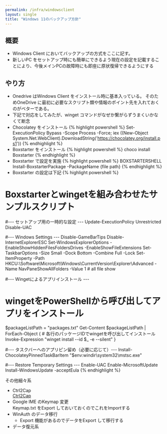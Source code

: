 ```yaml
---
permalink: /infra/windowsclient
layout: single
title: "Windows 11のバックアップ方針"
---
```


## 概要

* Windows Client においてバックアップの方式をここに記す。
* 新しいPC をセットアップ時にも簡単にできるよう現在の設定を記載することにより、今後メインPCの故障時にも即座に原状復帰できるようにする

## やり方

* Onedrive はWindows Client をインストール時に基本入っている。
そのためOneDrive に最初に必要なスクリプト類や情報のポイント先を入れておくのがベターである。
* 下記で対応をしてみたが、winget コマンドがなぜか繋がらずうまくいかなくて断念
* Chocolatey をインストール
{% highlight powershell %}
Set-ExecutionPolicy Bypass -Scope Process -Force; iex ((New-Object System.Net.WebClient).DownloadString('https://chocolatey.org/install.ps1'))
{% endhighlight %}
* Boxstarter をインストール
{% highlight powershell %}
choco install Boxstarter
{% endhighlight %}
* Boxstarter で設定を実施
{% highlight powershell %}
BOXSTARTERSHELL
Install-BoxstarterPackage -PackageName {file path}
{% endhighlight %}
* Boxstarter の設定は下記
{% highlight powershell %}
# Boxstarterとwingetを組み合わせたサンプルスクリプト

#--- セットアップ用の一時的な設定 ---
Update-ExecutionPolicy Unrestricted
Disable-UAC

#--- Windows Settings ---
Disable-GameBarTips
Disable-InternetExplorerESC
Set-WindowsExplorerOptions -EnableShowHiddenFilesFoldersDrives -EnableShowFileExtensions
Set-TaskbarOptions -Size Small -Dock Bottom -Combine Full -Lock
Set-ItemProperty -Path HKCU:\Software\Microsoft\Windows\CurrentVersion\Explorer\Advanced -Name NavPaneShowAllFolders -Value 1 # all file show

#--- Wingetによるアプリインストール ---
# wingetをPowerShellから呼び出してアプリをインストール
$packageListPath = "packages.txt" 
Get-Content $packageListPath | ForEach-Object {
    # 各行のパッケージIDでwingetを呼び出してインストール
    Invoke-Expression "winget install --id $_ -e --silent" 
}

#--- タスクバーへのアプリピン留め（必要に応じて）---
Install-ChocolateyPinnedTaskBarItem "$env:windir\system32\mstsc.exe" 

#--- Restore Temporary Settings ---
Enable-UAC
Enable-MicrosoftUpdate
Install-WindowsUpdate -acceptEula
{% endhighlight %}

その他細々系
* Ctrl2Cap  
[Ctrl2Cap](https://learn.microsoft.com/en-us/sysinternals/downloads/ctrl2cap)
* Google IME のKeymap 変更  
Keymap.txt をExport しておいておくのでこれをImportする
* WinAuth のデータ移行
  * Export 機能があるのでデータをExport して移行する
* データ復元系